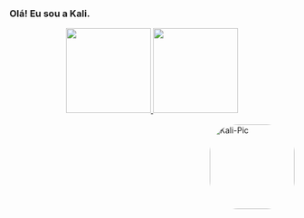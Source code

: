 ### **Olá! Eu sou a Kali.**

<div align="center">
  <a href="https://github.com/kalinemaciel">
  <img height="150em" src="https://github-readme-stats.vercel.app/api?username=kalinemaciel&show_icons=true&theme=radical&include_all_commits=true&count_private=true"/>
  <img height="150em" src="https://github-readme-stats.vercel.app/api/top-langs/?username=kalinemaciel&layout=compact&langs_count=7&theme=radical"/>
</div>
  
<div style="display: inline_block"><br>
  <img align="right" alt="Kali-Pic" height="150" style="border-radius:50px;" src="https://i.picasion.com/pic91/22c1632179ccb2f5faff06298e27c14a.gif">
</div>
  


